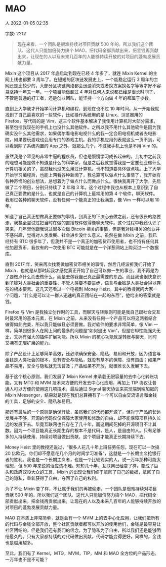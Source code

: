  # MAO

人
2022-01-05 02:35

字数: 2212

> 现在来看，一个团队是很难持续对项目贡献 500 年的，所以我们这个团队、这代人只能加倍努力搞个 MAO，把代码全部贡献出来，把金钱再贡献出来，让现在的人以及未来几百年的人能够持续开放的对项目的蓬勃发展贡献力量。

Mixin 这个项目从 2017 年底启动到现在已经 4 年多了，就连 Mixin Kernel 的主网上线也都要 3 周年了。在短短的区块链发展史上，一个能稳定运行 3 周年的主网还是比较少的，大部分区块链网络都会迅速消失或者换方案换名字等等才好不容易坚持一年又一年。一个项目能做超过 4 年对任何人来说都已经是很长时间了，不管是普通的打工者，还是创业团队，能坚持一个方向做 4 年的都属于少数。

直到上大学我才开始学习计算机和编程，到现在也不过 10 年时间。从一开始我就找到了自己最喜欢的一些软件，比如操作系统用的是 Linux，浏览器用的 Firefox，写代码的是 Vim，这三个软件基本解决了我使用计算机时大部分需求，甚至包括我现在的手机上也没什么其他软件。之所以我不用什么其他软件是因为我确实没什么其他需求，如果偶尔看电影电视什么的我一定会用电视机或者去电影院，如果要玩游戏也会用专门的游戏主机。我的手机应用列表就这么一页不到，可以看到除了系统内置的 App 之外，就那么几个，不过我手机上也是不用 Vim 的。

虽然我是个罕见的非常牛逼的程序员，但也是慢慢学习成长起来的。上初中之前我的理想可能是做不知道是什么的科学家，但是之后我就觉得我是一定要创业做什么计算机相关的了，虽然我也没怎么用过计算机，也不知道要具体做点啥。上了大学开始学习编程后，也能上网看各种新闻了，我总算可以做点什么事情了，我开始有各种奇怪的创业想法，总想着为了做点什么而做点什么。很快我离开了大学，先后做了二个项目，分别只持续了 2 年和 3 年。这个过程中我也从根本上意识到了自己真正要做的是什么，也就是自己的计算机上最常用的第 4 个软件，聊天软件。我用过各种的聊天软件，没有任何一个能真正的让我满意，像 Vim 一样可以用 10 年。

知道了自己真正想做真正要做的事情，到真正的下决心去做之前，还有很长的路要走，我甚至尝试过把当时在做的直播软件做得像聊天软件。这个过程中我还认识了笑来，几年里他跟我说过很多次做 Bitcoin 相关的事情，但是我对钱相关的创业并不感兴趣，觉得对人类发展、社会进步没什么意义。虽然在做 Mixin 之前，我已经持有 BTC 很多年了，但我并不是一个真正的加密货币使用者，也不持有任何其他加密货币，我仅有的一次使用 BTC 可能就是在一个洋葱网站上购买过一个数据库。

直到 2017 年，笑来再次找我做加密货币相关的事情，然后几经波折我们开始了 Mixin，也就是从那时起我才感觉真正开始了自己可以做一生的事业。我不再是为了要做点什么而去做什么，而是去做我自己真正最需要的东西。而且我也很快意识到了钱对人类社会的重要性，不管人类要不要进步，语言与金钱是人类社会得以存在的根本要素。这几天还看过一个电视剧 Money Heist，其中的教授就问大家一个问题，“什么是可以让一群人迅速的真正团结在一起的东西”，他给出的答案就是钱。

Firefox 与 Vim 是我独立创作时的工具，而聊天与转账则可能是我自己跟社会交互时最常用的基本元素，在 Mixin 之前，从来没有任何一个产品可以将这两者结合做得如此完美，所以我只能做且必须要做。我对软件的要求非常简单，像 Vim 一样，简单到很多人在网上问的最多的问题是“如何退出 Vim”，但是它却性能强大无比，又拥有强大的插件扩展功能。所以 Mixin 的核心功能就是转账与聊天，同时又拥有无限扩展的能力。

除了产品设计上足够简单高效，还必须确保安全、隐私、易用和开放，因为语言与金钱是人类社会的根本，没有安全与隐私，就没有基本的保障、没有自由；如果产品不易用，安全与隐私就无法普及；产品如果不开放，就很难长久发展下去。

基于这个核心原则，我们发展了 Mixin Kernel 来承载无限容量的去中心化转账功能，又有 MTG 和 MVM 技术来方便的开发去中心化应用，再加上 TIP 协议让普通人可以方便的使用这几项技术，最后通过 Signal 聊天协议来实现端到端加密的 Mixin Messenger，结果就是现在我们总算拥有了一个可以自由交流语言和金钱的工具，足够的安全、隐私和易用。

那还有最后的一个原则是确保开放，虽然我们的代码都开源了，但对于产品的长远发展并不够，开源的代码仅仅保障大家使用和修改的自由，却不能保障项目持久长远的发展下去。毕竟互联网也只存在了几十年，而这期间死掉的开源项目不计其数。因为一个项目能真正长期生存的根本不是代码，是人，是自由的人。只有足够多的人持续使用、持续对项目做出贡献，这个项目才能真正长期持续下去。

Money Heist 里的教授还说过，“很多人花几十年上班任劳任怨，现在可以一次搞 20 亿欧元，你们却不愿意花几个月的时间学习准备”，这就是一个长期主义抢银行者的胜利。我也是一个长期主义者，也是一个比较现实的人，说一万年那种可能太理想，但 500 年来说的话应该不难。短短几十年，互联网已经变了样，变成了巨头和政府奴役大众的工具，Mixin 的出现让我们终于拿回了自己的数据，拿回了自己的隐私，重新获得了自由，夺回了自己的权利。

为了不让 Mixin 变了样，不让属于我们的再被偷走，一个团队是很难持续对项目贡献 500 年的，所以我们这个团队、这代人只能加倍努力搞个 MAO，把代码全部贡献出来，把金钱再贡献出来，让现在的人以及未来几百年的人能够持续开放的对项目的蓬勃发展贡献力量。

MAO 在本质上非常简单，就是会有一个 MVM 上的去中心化应用，让我们把所有的代码与金钱全部开放，整个社区贡献者都可以开放的使用他们，金钱是最容易让社区团结的，但是我们还有我们的信念，为了隐私为了自由，所以我们还是能够团结最久的。只有大家都持续的对代码做出贡献，代码才能变得更好，同样的，金钱也是越用越多。

至此，我们有了 Kernel，MTG，MVM，TIP，MM 和 MAO 全方位的产品形态，一万年也不是不可能？
